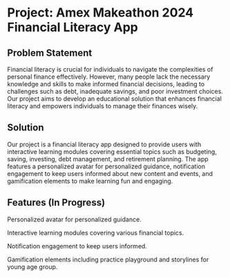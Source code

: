 # Project: Amex Makeathon 2024 Financial Literacy App

## Problem Statement

Financial literacy is crucial for individuals to navigate the complexities of personal finance effectively. However, many people lack the necessary knowledge and skills to make informed financial decisions, leading to challenges such as debt, inadequate savings, and poor investment choices. Our project aims to develop an educational solution that enhances financial literacy and empowers individuals to manage their finances wisely.

## Solution

Our project is a financial literacy app designed to provide users with interactive learning modules covering essential topics such as budgeting, saving, investing, debt management, and retirement planning. The app features a personalized avatar for personalized guidance, notification engagement to keep users informed about new content and events, and gamification elements to make learning fun and engaging.

## Features (In Progress)

Personalized avatar for personalized guidance.

Interactive learning modules covering various financial topics.

Notification engagement to keep users informed.

Gamification elements including practice playground and storylines for young age group.

